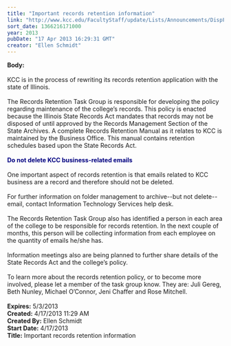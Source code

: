 ```yaml
---
title: "Important records retention information"
link: "http://www.kcc.edu/FacultyStaff/update/Lists/Announcements/DispForm.aspx?ID=1084"
sort_date: 1366216171000
year: 2013
pubDate: "17 Apr 2013 16:29:31 GMT"
creator: "Ellen Schmidt"
---
```


<div><b>Body:</b> <div class="ExternalClass28EC7980C649451188E6EF9CD823DA3B">
<div> </div>
<div>KCC is in the process of rewriting its records retention application with the state of Illinois.</div>
<div> </div>
<div>The Records Retention Task Group is responsible for developing the policy regarding maintenance of the college’s records. This policy is enacted because the Illinois State Records Act mandates that records may not be disposed of until approved by the Records Management Section of the State Archives. A complete Records Retention Manual as it relates to KCC is maintained by the Business Office. This manual contains retention schedules based upon the State Records Act. </div>
<div> </div>
<div><font color="#000080"><strong>Do not delete KCC business-related emails</strong></font></div>
<div> </div>
<div>One important aspect of records retention is that emails related to KCC business are a record and therefore should not be deleted. </div>
<div> </div>
<div>For further information on folder management to archive--but not delete--email, contact Information Technology Services help desk. </div>
<div> </div>
<div>The Records Retention Task Group also has identified a person in each area of the college to be responsible for records retention. In the next couple of months, this person will be collecting information from each employee on the quantity of emails he/she has.</div>
<div> </div>
<div>Information meetings also are being planned to further share details of the State Records Act and the college’s policy.</div>
<div> </div>
<div>To learn more about the records retention policy, or to become more involved, please let a member of the task group know. They are: Juli Gereg, Beth Nunley, Michael O’Connor, Jeni Chaffer and Rose Mitchell. <br /></div>
<div> </div></div></div>
<div><b>Expires:</b> 5/3/2013</div>
<div><b>Created:</b> 4/17/2013 11:29 AM</div>
<div><b>Created By:</b> Ellen Schmidt</div>
<div><b>Start Date:</b> 4/17/2013</div>
<div><b>Title:</b> Important records retention information</div>
